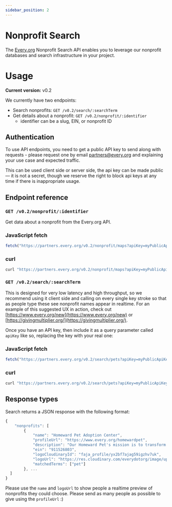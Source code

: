 ```yaml
---
sidebar_position: 2
---
```


# Nonprofit Search

The [Every.org](http://every.org) Nonprofit Search API enables you to leverage our nonprofit databases and search infrastructure in your project.

# Usage

**Current version:** v0.2

We currently have two endpoints:

- Search nonprofits: `GET /v0.2/search/:searchTerm`
- Get details about a nonprofit: `GET /v0.2/nonprofit/:identifier`
  - identifier can be a slug, EIN, or nonprofit ID

## Authentication

To use API endpoints, you need to get a public API key to send along with requests - please request one by email [partners@every.org](mailto:partners@every.org) and explaining your use case and expected traffic.

This can be used client side or server side, the api key can be made public— it is not a secret, though we reserve the right to block api keys at any time if there is inappropriate usage.

## Endpoint reference

### `GET /v0.2/nonprofit/:identifier`

Get data about a nonprofit from the Every.org API.

### JavaScript fetch

```jsx
fetch("https://partners.every.org/v0.2/nonprofit/maps?apiKey=myPublicApiKey");
```

### curl

```jsx
curl "https://partners.every.org/v0.2/nonprofit/maps?apiKey=myPublicApiKey"
```

### `GET /v0.2/search/:searchTerm`

This is designed for very low latency and high throughput, so we recommend using it client side and calling on every single key stroke so that as people type these see nonprofit names appear in realtime. For an example of this suggested UX in action, check out [https://www.every.org/new](https://www.every.org/new) or [https://givingmultiplier.org/](https://givingmultiplier.org/).

Once you have an API key, then include it as a query parameter called `apiKey` like so, replacing the key with your real one:

### JavaScript fetch

```jsx
fetch("https://partners.every.org/v0.2/search/pets?apiKey=myPublicApiKey");
```

### curl

```jsx
curl "https://partners.every.org/v0.2/search/pets?apiKey=myPublicApiKey"
```

## Response types

Search returns a JSON response with the following format:

```jsx
{
	"nonprofits": [
		{
			"name": "Homeward Pet Adoption Center",
			"profileUrl": "https://www.every.org/homewardpet",
			"description": "Our Homeward Pet's mission is to transform the lives of cats and dogs in need through compassionate medical care, positive behavior training, and successful adoption while building a more humane community.",
			"ein": "911526803",
			"logoCloudinaryId": "faja_profile/yx2bf7ajag59igzhv7uk",
			"logoUrl": "https://res.cloudinary.com/everydotorg/image/upload/c_lfill,w_24,h_24,dpr_2/c_crop,ar_24:24/q_auto,f_auto,fl_progressive/faja_profile/yx2bf7ajag59igzhv7uk",
			"matchedTerms": ["pet"]
		}, ...
  ]
}
```

Please use the `name` and `logoUrl` to show people a realtime preview of nonprofits they could choose. Please send as many people as possible to give using the `profileUrl` :)

